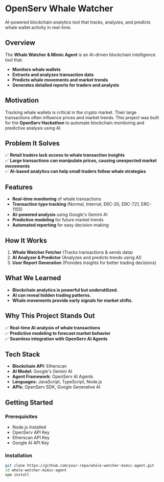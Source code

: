 # OpenServ Whale Watcher
AI-powered blockchain analytics tool that tracks, analyzes, and predicts whale wallet activity in real-time.

## Overview
The **Whale Watcher & Mimic Agent** is an AI-driven blockchain intelligence tool that:
- **Monitors whale wallets** 
- **Extracts and analyzes transaction data** 
- **Predicts whale movements and market trends** 
- **Generates detailed reports for traders and analysts** 

## Motivation
Tracking whale wallets is critical in the crypto market. Their large transactions often influence prices and market trends. This project was built for the **OpenServ Hackathon** to automate blockchain monitoring and predictive analysis using AI.

## Problem It Solves
✅ **Retail traders lack access to whale transaction insights**  
✅ **Large transactions can manipulate prices, causing unexpected market movements**  
✅ **AI-based analytics can help small traders follow whale strategies**  

## Features
- **Real-time monitoring** of whale transactions
- **Transaction type tracking** (Normal, Internal, ERC-20, ERC-721, ERC-1155)
- **AI-powered analysis** using Google's Gemini AI
- **Predictive modeling** for future market trends
- **Automated reporting** for easy decision-making

## How It Works
1. **Whale Watcher Fetcher** (Tracks transactions & sends data)
2. **AI Analyzer & Predictor** (Analyzes and predicts trends using AI)
3. **User Report Generation** (Provides insights for better trading decisions)

## What We Learned
- **Blockchain analytics is powerful but underutilized.**
- **AI can reveal hidden trading patterns.**
- **Whale movements provide early signals for market shifts.**

## Why This Project Stands Out
✅ **Real-time AI analysis of whale transactions**  
✅ **Predictive modeling to forecast market behavior**  
✅ **Seamless integration with OpenServ AI Agents**  

## Tech Stack
- **Blockchain API:** Etherscan
- **AI Model:** Google's Gemini AI
- **Agent Framework:** OpenServ AI Agents
- **Languages:** JavaScript, TypeScript, Node.js
- **APIs:** OpenServ SDK, Google Generative AI

## Getting Started

### Prerequisites
- Node.js Installed
- OpenServ API Key
- Etherscan API Key
- Google AI API Key

### Installation
```sh
git clone https://github.com/your-repo/whale-watcher-mimic-agent.git
cd whale-watcher-mimic-agent
npm install

